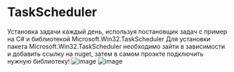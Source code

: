 # TaskScheduler
Установка задачи каждый день, используя постановщик задач с пример на C# и библиотекой Microsoft.Win32.TaskScheduler
Для установки пакета Microsoft.Win32.TaskScheduler необходимо зайти в зависимости и добавить ссылку на nuget, затем в самом проэкте подключить нужную библиотеку!
![image](https://user-images.githubusercontent.com/63228249/129659799-7f3ae7c3-dfcf-4708-8129-987316d18e35.png)
![image](https://user-images.githubusercontent.com/63228249/129659846-60e4c1a5-b604-4880-b267-9fd58a7e7e73.png)

